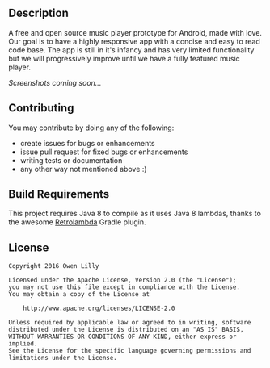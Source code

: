 ## Description

A free and open source music player prototype for Android, made with love.  Our goal is to have a highly responsive app with a concise and easy to read code base.  The app is still in it's infancy and has very limited functionality but we will progressively improve until we have a fully featured music player.

*Screenshots coming soon...*


## Contributing
You may contribute by doing any of the following:

* create issues for bugs or enhancements
* issue pull request for fixed bugs or enhancements
* writing tests or documentation
* any other way not mentioned above :)


## Build Requirements
This project requires Java 8 to compile as it uses Java 8 lambdas, thanks to the awesome [Retrolambda](https://github.com/orfjackal/retrolambda) Gradle plugin.


## License

```
Copyright 2016 Owen Lilly

Licensed under the Apache License, Version 2.0 (the "License");
you may not use this file except in compliance with the License.
You may obtain a copy of the License at

    http://www.apache.org/licenses/LICENSE-2.0

Unless required by applicable law or agreed to in writing, software
distributed under the License is distributed on an "AS IS" BASIS,
WITHOUT WARRANTIES OR CONDITIONS OF ANY KIND, either express or implied.
See the License for the specific language governing permissions and
limitations under the License.
```